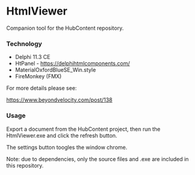 # HtmlViewer

Companion tool for the HubContent repository.

### Technology

- Delphi 11.3 CE
- HtPanel - https://delphihtmlcomponents.com/
- MaterialOxfordBlueSE_Win.style
- FireMonkey (FMX)
  
For more details please see:

https://www.beyondvelocity.com/post/138

### Usage

Export a document from the HubContent project, then run the HtmlViewer.exe and click the refresh button.

The settings button toogles the window chrome.

Note: due to dependencies, only the source files and .exe are included in this repository.
